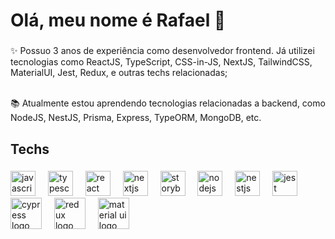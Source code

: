 <h1 align="left">Olá, meu nome é Rafael 👋</h1>



###

<p align="left">✨ Possuo 3 anos de experiência como desenvolvedor frontend. Já utilizei tecnologias como ReactJS, TypeScript, CSS-in-JS,
NextJS, TailwindCSS, MaterialUI, Jest, Redux, e outras techs relacionadas;

<br>📚 Atualmente estou aprendendo tecnologias relacionadas a backend, como NodeJS, NestJS, Prisma, Express, TypeORM, MongoDB, etc.<br></p>

###

<h2 align="left">Techs</h2>

###

<div align="left">
  <img src="https://cdn.jsdelivr.net/gh/devicons/devicon/icons/javascript/javascript-original.svg" height="40" alt="javascript logo"  />
  <img width="12" />
  <img src="https://cdn.jsdelivr.net/gh/devicons/devicon/icons/typescript/typescript-original.svg" height="40" alt="typescript logo"  />
  <img width="12" />
  <img src="https://cdn.jsdelivr.net/gh/devicons/devicon/icons/react/react-original.svg" height="40" alt="react logo"  />
  <img width="12" />
  <img src="https://cdn.jsdelivr.net/gh/devicons/devicon/icons/nextjs/nextjs-original.svg" height="40" alt="nextjs logo"  />
  <img width="12" />
  <img src="https://cdn.jsdelivr.net/gh/devicons/devicon/icons/storybook/storybook-original.svg" height="40" alt="storybook logo"  />
  <img width="12" />
  <img src="https://cdn.jsdelivr.net/gh/devicons/devicon/icons/nodejs/nodejs-original.svg" height="40" alt="nodejs logo"  />
  <img width="12" />
  <img src="https://cdn.jsdelivr.net/gh/devicons/devicon/icons/nestjs/nestjs-original.svg" height="40" alt="nestjs logo"  />
  <img width="12" />
  <img src="https://cdn.jsdelivr.net/gh/devicons/devicon/icons/jest/jest-plain.svg" height="40" alt="jest logo"  />
  <img src="https://cdn.jsdelivr.net/gh/devicons/devicon/icons/cypressio/cypressio-original.svg" height="50" alt="cypress logo" />
  <img width="12" />
  <img src="https://cdn.jsdelivr.net/gh/devicons/devicon/icons/redux/redux-original.svg" height="50" alt="redux logo" />
    <img width="12" />
  <img src="https://cdn.jsdelivr.net/gh/devicons/devicon/icons/materialui/materialui-original.svg" height="50" alt="material ui logo" />
  <img width="12" />
</div>

